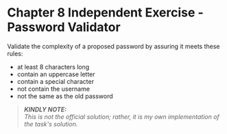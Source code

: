 # Chapter 8 Independent Exercise - Password Validator

Validate the complexity of a proposed password by assuring it meets
these rules:
- at least 8 characters long
- contain an uppercase letter
- contain a special character
- not contain the username
- not the same as the old password


> **_KINDLY NOTE:_**\
> *This is not the official solution; rather, it is my own implementation of the task's solution.*
